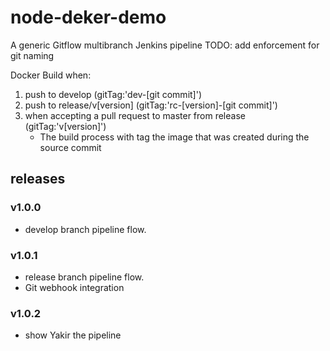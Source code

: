 # node-deker-demo

A generic Gitflow multibranch Jenkins pipeline
TODO: add enforcement for git naming

Docker Build when:
1. push to develop (gitTag:'dev-[git commit]')
2. push to release/v[version] (gitTag:'rc-[version]-[git commit]')
3. when accepting a pull request to master from release (gitTag:'v[version]')
   - The build process with tag the image that was created during the source commit

## releases

### v1.0.0
- develop branch pipeline flow.

### v1.0.1
- release branch pipeline flow.
- Git webhook integration

### v1.0.2
- show Yakir the pipeline
